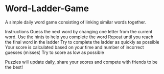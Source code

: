 # Word-Ladder-Game
A simple daily word game consisting of linking similar words together.

Instructions
Guess the next word by changing one letter from the current word.
Use the hints to help you complete the word
Repeat until you reach the final word in the ladder
Try to complete the ladder as quickly as possible
Your score is calculated based on your time and number of incorrect guesses (misses)
Try to score as low as possible

Puzzles will update daily, share your scores and compete with friends to be the best!
